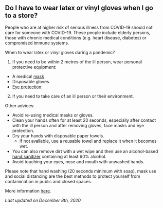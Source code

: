 ## Do I have to wear latex or vinyl gloves when I go to a store?

People who are at higher risk of serious illness from COVID-19 should not care for someone with COVID-19. These people include elderly persons, those with chronic medical conditions (e.g. heart disease, diabetes) or compromised immune systems.

When to wear latex or vinyl gloves during a pandemic?

1. If you need to be within 2 metres of the ill person, wear personal protective equipment:

- A medical [mask](https://www.canada.ca/en/public-health/services/diseases/2019-novel-coronavirus-infection/prevention-risks.html#wm)
- Disposable gloves
- [Eye protection](https://www.canada.ca/en/public-health/services/diseases/2019-novel-coronavirus-infection/health-professionals/interim-guidance-cases-contacts.html)

2. If you need to take care of an ill person or their environment.

Other advices:

- Avoid re-using medical masks or gloves.
- Clean your hands often for at least 20 seconds, especially after contact with the ill person and after removing gloves, face masks and eye protection.
- Dry your hands with disposable paper towels.
  - If not available, use a reusable towel and replace it when it becomes wet.
- You can also remove dirt with a wet wipe and then use an alcohol-based [hand sanitizer](https://www.canada.ca/en/health-canada/services/drugs-health-products/disinfectants/covid-19/hand-sanitizer.html) containing at least 60% alcohol.
- Avoid touching your eyes, nose and mouth with unwashed hands.

Please note that hand washing (20 seconds minimum with soap), mask use and social distancing are the best methods to protect yourself from contamination in public and closed spaces.

More information [here](https://www.canada.ca/en/public-health/services/publications/diseases-conditions/how-to-care-for-person-with-covid-19-at-home-advice-for-caregivers.html).

_Last updated on December 8th, 2020_
